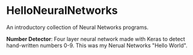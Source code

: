 # HelloNeuralNetworks
An introductory collection of Neural Networks programs.

**Number Detector**: Four layer neural network made with Keras to detect hand-written numbers 0-9. This was my Nerual Networks "Hello World".
